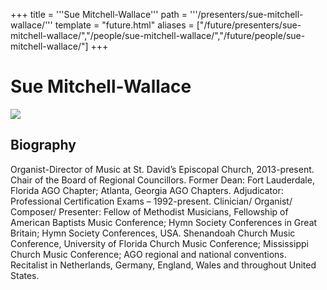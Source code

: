 +++
title = '''Sue Mitchell-Wallace'''
path = '''/presenters/sue-mitchell-wallace/'''
template = "future.html"
aliases = ["/future/presenters/sue-mitchell-wallace/","/people/sue-mitchell-wallace/","/future/people/sue-mitchell-wallace/"]
+++

<h1>Sue Mitchell-Wallace</h1>

<img class="speaker-photo" src="https://custom.cvent.com/C3A4539B19F74ABCB6FCE437F6BC0A74/files/event/910aaf2914d44586a56fbd0b3b2c31c0/37d646e8c1534c31b305d9dc86bded15.jpg">
<h2>Biography</h2>
<p>Organist-Director of Music at St. David’s Episcopal Church, 2013-present. Chair of the Board of Regional Councillors. Former Dean:  Fort Lauderdale, Florida AGO Chapter; Atlanta, Georgia AGO Chapters. Adjudicator: Professional Certification Exams – 1992-present. Clinician/ Organist/ Composer/ Presenter: Fellow of Methodist Musicians, Fellowship of American Baptists Music Conference; Hymn Society Conferences in Great Britain; Hymn Society Conferences, USA. Shenandoah Church Music Conference, University of Florida Church Music Conference; Mississippi Church Music Conference; AGO regional and national conventions. Recitalist in Netherlands, Germany, England, Wales and throughout United States.</p>

